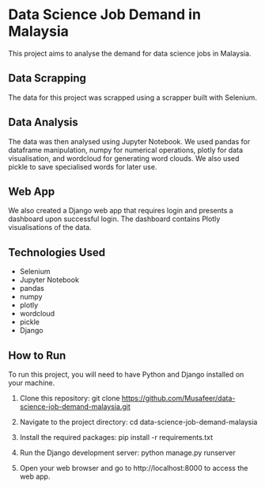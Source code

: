 # Data Science Job Demand in Malaysia

This project aims to analyse the demand for data science jobs in Malaysia.

## Data Scrapping

The data for this project was scrapped using a scrapper built with Selenium.

## Data Analysis

The data was then analysed using Jupyter Notebook. We used pandas for dataframe manipulation, numpy for numerical operations, plotly for data visualisation, and wordcloud for generating word clouds. We also used pickle to save specialised words for later use.

## Web App

We also created a Django web app that requires login and presents a dashboard upon successful login. The dashboard contains Plotly visualisations of the data.

## Technologies Used
- Selenium
- Jupyter Notebook
- pandas
- numpy
- plotly
- wordcloud
- pickle
- Django

## How to Run

To run this project, you will need to have Python and Django installed on your machine.

1. Clone this repository:
git clone https://github.com/Musafeer/data-science-job-demand-malaysia.git


2. Navigate to the project directory:
cd data-science-job-demand-malaysia

3. Install the required packages:
pip install -r requirements.txt


4. Run the Django development server:
python manage.py runserver


5. Open your web browser and go to http://localhost:8000 to access the web app.
